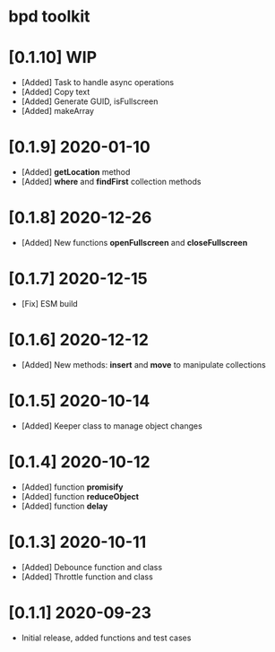 # bpd toolkit
# [0.1.10] WIP
* [Added] Task to handle async operations
* [Added] Copy text
* [Added] Generate GUID, isFullscreen
* [Added] makeArray
# [0.1.9] 2020-01-10
* [Added] **getLocation** method
* [Added] **where** and **findFirst** collection methods
# [0.1.8] 2020-12-26
* [Added] New functions **openFullscreen** and **closeFullscreen**
# [0.1.7] 2020-12-15
* [Fix] ESM build
# [0.1.6] 2020-12-12
* [Added] New methods: **insert** and **move** to manipulate collections
# [0.1.5] 2020-10-14
* [Added] Keeper class to manage object changes
# [0.1.4] 2020-10-12
* [Added] function **promisify**
* [Added] function **reduceObject**
* [Added] function **delay**
# [0.1.3] 2020-10-11
* [Added] Debounce function and class
* [Added] Throttle function and class
# [0.1.1] 2020-09-23
* Initial release, added functions and test cases